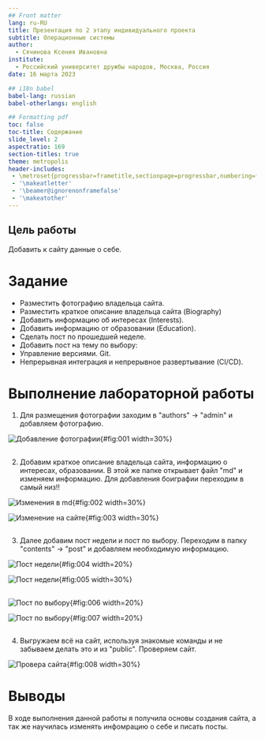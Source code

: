 ```yaml
---
## Front matter
lang: ru-RU
title: Презентация по 2 этапу индивидуального проекта
subtitle: Операционные системы
author:
  - Сячинова Ксения Ивановна
institute:
  - Российский университет дружбы народов, Москва, Россия
date: 16 марта 2023

## i18n babel
babel-lang: russian
babel-otherlangs: english

## Formatting pdf
toc: false
toc-title: Содержание
slide_level: 2
aspectratio: 169
section-titles: true
theme: metropolis
header-includes:
 - \metroset{progressbar=frametitle,sectionpage=progressbar,numbering=fraction}
 - '\makeatletter'
 - '\beamer@ignorenonframefalse'
 - '\makeatother'
---
```


## Цель работы

Добавить к сайту данные о себе.

# Задание

- Разместить фотографию владельца сайта.
- Разместить краткое описание владельца сайта (Biography)
- Добавить информацию об интересах (Interests).
- Добавить информацию от образовании (Education).
- Сделать пост по прошедшей неделе.
- Добавить пост на тему по выбору:
- Управление версиями. Git.
- Непрерывная интеграция и непрерывное развертывание (CI/CD).


# Выполнение лабораторной работы

1. Для размещения фотографии заходим в  "authors" -> "admin" и добавляем фотографию. 

![Добавление фотографии](image/1.png){#fig:001 width=30%}

##

2. Добавим краткое описание владельца сайта, информацию о интересах, образовании. В этой же папке открывает файл "md" и изменяем информацию. Для добавления боиграфии переходим в самый низ!!

![Изменения в md](image/2.png){#fig:002 width=30%}

![Изменение на сайте](image/3.png){#fig:003 width=30%}

##

3. Далее добавим пост недели и пост по выбору. Переходим в папку "contents" -> "post" и добавляем необходимую информацию. 

![Пост недели](image/4.png){#fig:004 width=20%}

![Пост недели](image/5.png){#fig:005 width=30%}

##

![Пост по выбору](image/6.png){#fig:006 width=20%}

![Пост по выбору](image/7.png){#fig:007 width=20%}

##

4. Выгружаем всё на сайт, используя знакомые команды и не забываем делать это и из "public". Проверяем сайт.

![Провера сайта](image/8.png){#fig:008 width=30%}

# Выводы

В ходе выполнения данной работы я получила основы создания сайта, а так же научилась изменять инфомрацию о себе и писать посты.


